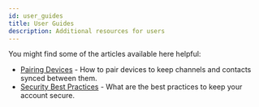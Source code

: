 ```yaml
---
id: user_guides
title: User Guides
description: Additional resources for users
---
```


You might find some of the articles available here helpful:

* [Pairing Devices](./pairing_devices.html) - How to pair devices to keep channels and contacts synced between them.
* [Security Best Practices](./best_security_practices.html) - What are the best practices to keep your account secure.

